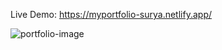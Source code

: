 Live Demo: https://myportfolio-surya.netlify.app/

![portfolio-image](https://user-images.githubusercontent.com/64841209/121541269-c6ed3580-ca24-11eb-8a0b-bb58b17b78f2.png)

